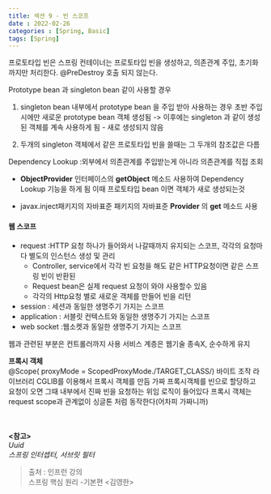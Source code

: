 ```yaml
---
title: 섹션 9 - 빈 스코프
date : 2022-02-26
categories : [Spring, Basic]
tags: [Spring]
---
```


프로토타입 빈은 스프링 컨테이너는 프로토타입 빈을 생성하고, 의존관계 주입, 초기화 까지만 처리한다.
@PreDestroy 호출 되지 않는다.

Prototype bean 과 singleton bean 같이 사용할 경우
1) singleton bean 내부에서 prototype bean 을 주입 받아 사용하는 경우 초반 주입시에만 새로운 prototype bean 객체 생성됨
   -> 이후에는 singleton 과 같이 생성된 객체를 계속 사용하게 됨 - 새로 생성되지 않음

2) 두개의 singleton 객체에서 같은 프로토타입 빈을 쓸때는 그 두개의 참조값은 다름

Dependency Lookup :외부에서 의존관계를 주입받는게 아니라 의존관계를 직접 조회
* **ObjectProvider<T>** 인터페이스의  **getObject** 메소드 사용하여
  Dependency Lookup 기능을 하게 됨
  이때 프로토타입 bean 이면 객체가 새로 생성되는것

* javax.inject패키지의 자바표준
  패키지의 자바표준  **Provider** 의 **get** 메소드 사용

#### 웹 스코프
* request :HTTP 요청 하나가 들어와서 나갈때까지 유지되는 스코프, 각각의 요청마다 별도의 인스턴스 생성 및 관리
    * Controller, service에서 각각 빈 요청을 해도 같은 HTTP요청이면 같은 스프링 빈이 반환된
    * Request bean은 실제 request 요청이 와야 사용할수 있음
    * 각각의 Http요청 별로 새로운 객체를 만들어 빈을 리턴
* session : 세션과 동일한 생명주기 가지는 스코프
* application : 서블릿 컨텍스트와 동일한 생명주기 가지는 스코프
* web socket :웹소켓과 동일한 생명주기 가지는 스코프

웹과 관련된 부분은 컨트롤러까지 사용
서비스 계층은  웹기술 종속X, 순수하게 유지

**프록시 객체**<br>
@Scope( proxyMode = ScopedProxyMode./TARGET_CLASS/)
바이트 조작 라이브러리 CGLIB를 이용해서 프록시 객체를 만듬
가짜 프록시객체를 빈으로 할당하고 요청이 오면 그때 내부에서 진짜 빈을 요청하는 위임 로직이 들어있다
프록시 객체는 request scope과 관계없이 싱글톤 처럼 동작한다(어차피 가짜니까)

<br><br>
**<참고>**<br>
_Uuid_<br>
_스프링 인터셉터, 서브릿 필터_
> 출처 : 인프런 강의 <br>
>  스프링 핵심 원리 -기본편 <김영한>